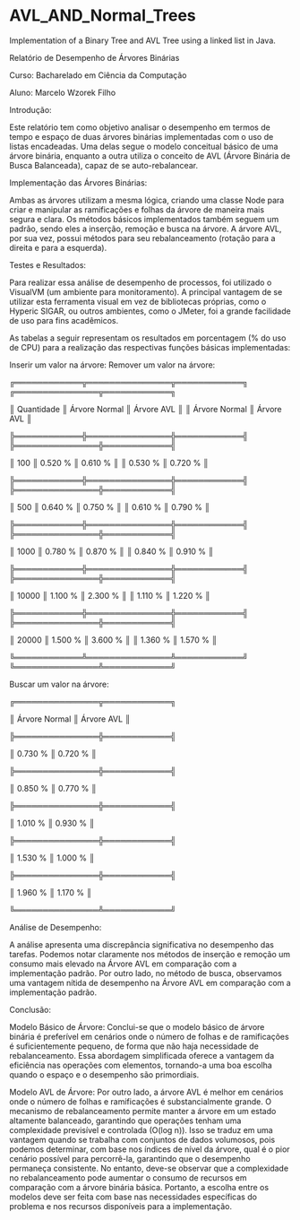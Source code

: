 # AVL_AND_Normal_Trees
Implementation of a Binary Tree and AVL Tree using a linked list in Java.

Relatório de Desempenho de Árvores Binárias

Curso: Bacharelado em Ciência da Computação

Aluno: Marcelo Wzorek Filho

Introdução:

Este relatório tem como objetivo analisar o desempenho em termos de tempo e espaço de duas árvores binárias implementadas 
com o uso de listas encadeadas. Uma delas segue o modelo conceitual básico de uma árvore binária, enquanto a outra utiliza 
o conceito de AVL (Árvore Binária de Busca Balanceada), capaz de se auto-rebalancear.

Implementação das Árvores Binárias:

Ambas as árvores utilizam a mesma lógica, criando uma classe Node para criar e manipular as ramificações e folhas da árvore 
de maneira mais segura e clara. Os métodos básicos implementados também seguem um padrão, sendo eles a inserção, remoção e 
busca na árvore. A árvore AVL, por sua vez, possui métodos para seu rebalanceamento (rotação para a direita e para a esquerda).

Testes e Resultados:

Para realizar essa análise de desempenho de processos, foi utilizado o VisualVM (um ambiente para monitoramento). A principal 
vantagem de se utilizar esta ferramenta visual em vez de bibliotecas próprias, como o Hyperic SIGAR, ou outros ambientes, como o JMeter, 
foi a grande facilidade de uso para fins acadêmicos.

As tabelas a seguir representam os resultados em porcentagem (% do uso de CPU) para a realização das respectivas funções básicas implementadas:

Inserir um valor na árvore:                          Remover um valor na árvore:                                  

╔════════════╦═══════════════╦════════════╗          ╔═══════════════╦════════════╗                           

║ Quantidade ║ Árvore Normal ║ Árvore AVL ║          ║ Árvore Normal ║ Árvore AVL ║                           

╠════════════╬═══════════════╬════════════╣          ╠═══════════════╬════════════╣                           

║ 100        ║ 0.520 %       ║ 0.610 %    ║          ║ 0.530 %       ║ 0.720 %    ║                           

╠════════════╬═══════════════╬════════════╣          ╠═══════════════╬════════════╣                           

║ 500        ║ 0.640 %       ║ 0.750 %    ║          ║ 0.610 %       ║ 0.790 %    ║                           

╠════════════╬═══════════════╬════════════╣          ╠═══════════════╬════════════╣                           

║ 1000       ║ 0.780 %       ║ 0.870 %    ║          ║ 0.840 %       ║ 0.910 %    ║                           

╠════════════╬═══════════════╬════════════╣          ╠═══════════════╬════════════╣                           

║ 10000      ║ 1.100 %       ║ 2.300 %    ║          ║ 1.110 %       ║ 1.220 %    ║                           

╠════════════╬═══════════════╬════════════╣          ╠═══════════════╬════════════╣                           

║ 20000      ║ 1.500 %       ║ 3.600 %    ║          ║ 1.360 %       ║ 1.570 %    ║                           

╚════════════╩═══════════════╩════════════╝          ╚═══════════════╩════════════╝                           

Buscar um valor na árvore:

╔═══════════════╦════════════╗

║ Árvore Normal ║ Árvore AVL ║

╠═══════════════╬════════════╣

║ 0.730 %       ║ 0.720 %    ║

╠═══════════════╬════════════╣

║ 0.850 %       ║ 0.770 %    ║

╠═══════════════╬════════════╣

║ 1.010 %       ║ 0.930 %    ║

╠═══════════════╬════════════╣

║ 1.530 %       ║ 1.000 %    ║

╠═══════════════╬════════════╣

║ 1.960 %       ║ 1.170 %    ║

╚═══════════════╩════════════╝


Análise de Desempenho:

A análise apresenta uma discrepância significativa no desempenho das tarefas. Podemos notar claramente nos métodos de inserção 
e remoção um consumo mais elevado na Árvore AVL em comparação com a implementação padrão. Por outro lado, no método de busca, 
observamos uma vantagem nítida de desempenho na Árvore AVL em comparação com a implementação padrão.

Conclusão:

Modelo Básico de Árvore:
Conclui-se que o modelo básico de árvore binária é preferível em cenários onde o número de folhas e de ramificações 
é suficientemente pequeno, de forma que não haja necessidade de rebalanceamento. Essa abordagem simplificada oferece a vantagem 
da eficiência nas operações com elementos, tornando-a uma boa escolha quando o espaço e o desempenho são primordiais.

Modelo AVL de Árvore:
Por outro lado, a árvore AVL é melhor em cenários onde o número de folhas e ramificações é substancialmente grande. 
O mecanismo de rebalanceamento permite manter a árvore em um estado altamente balanceado, garantindo que operações 
tenham uma complexidade previsível e controlada (O(log n)). Isso se traduz em uma vantagem quando se trabalha com conjuntos de 
dados volumosos, pois podemos determinar, com base nos índices de nível da árvore, qual é o pior cenário possível para percorrê-la, 
garantindo que o desempenho permaneça consistente. No entanto, deve-se observar que a complexidade no rebalanceamento pode aumentar 
o consumo de recursos em comparação com a árvore binária básica. Portanto, a escolha entre os modelos deve ser feita com base nas 
necessidades específicas do problema e nos recursos disponíveis para a implementação.


